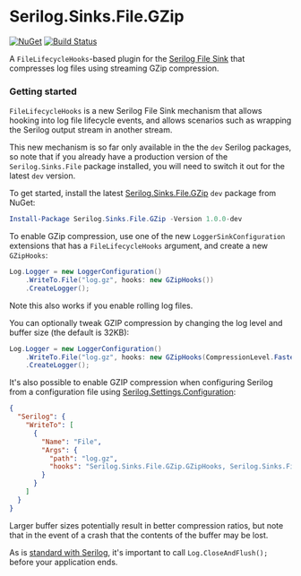 # Serilog.Sinks.File.GZip
[![NuGet](https://img.shields.io/nuget/v/Serilog.Sinks.File.GZip.svg)](https://www.nuget.org/packages/Serilog.Sinks.File.GZip)
[![Build Status](https://ci.appveyor.com/api/projects/status/t89irfvuekg76bdx?svg=true)](https://ci.appveyor.com/project/cocowalla/serilog-file-sink-gzip)

A `FileLifecycleHooks`-based plugin for the [Serilog File Sink](https://github.com/serilog/serilog-sinks-file) that compresses log files using streaming GZip compression.

### Getting started

`FileLifecycleHooks` is a new Serilog File Sink mechanism that allows hooking into log file lifecycle events, and allows scenarios such as wrapping the Serilog output stream in another stream.

This new mechanism is so far only available in the the `dev` Serilog packages, so note that if you already have a production version of the `Serilog.Sinks.File` package installed, you will need to switch it out for the latest `dev` version.

To get started, install the latest [Serilog.Sinks.File.GZip](https://www.nuget.org/packages/Serilog.Sinks.File.GZip) `dev` package from NuGet:

```powershell
Install-Package Serilog.Sinks.File.GZip -Version 1.0.0-dev
```

To enable GZip compression, use one of the new `LoggerSinkConfiguration` extensions that has a `FileLifecycleHooks` argument, and create a new `GZipHooks`:

```csharp
Log.Logger = new LoggerConfiguration()
    .WriteTo.File("log.gz", hooks: new GZipHooks())
    .CreateLogger();
```

Note this also works if you enable rolling log files.

You can optionally tweak GZIP compression by changing the log level and buffer size (the default is 32KB):

```csharp
Log.Logger = new LoggerConfiguration()
    .WriteTo.File("log.gz", hooks: new GZipHooks(CompressionLevel.Fastest, 1024 * 64))
    .CreateLogger();
```

It's also possible to enable GZIP compression when configuring Serilog from a configuration file using [Serilog.Settings.Configuration](https://github.com/serilog/serilog-settings-configuration/):

```json
{
  "Serilog": {
    "WriteTo": [
      {
        "Name": "File",
        "Args": {
          "path": "log.gz",
          "hooks": "Serilog.Sinks.File.GZip.GZipHooks, Serilog.Sinks.File.GZip"
        }
      }
    ]
  }
}
```

Larger buffer sizes potentially result in better compression ratios, but note that in the event of a crash that the contents of the buffer may be lost.

As is [standard with Serilog](https://github.com/serilog/serilog/wiki/Lifecycle-of-Loggers#in-all-apps), it's important to call `Log.CloseAndFlush();` before your application ends.
